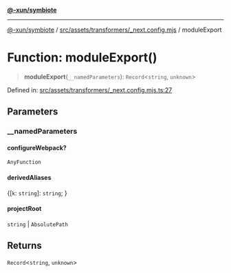[**@-xun/symbiote**](../../../../../README.md)

***

[@-xun/symbiote](../../../../../README.md) / [src/assets/transformers/\_next.config.mjs](../README.md) / moduleExport

# Function: moduleExport()

> **moduleExport**(`__namedParameters`): `Record`\<`string`, `unknown`\>

Defined in: [src/assets/transformers/\_next.config.mjs.ts:27](https://github.com/Xunnamius/symbiote/blob/f7710f4f934dcf5d1854513049f64b1f4706241a/src/assets/transformers/_next.config.mjs.ts#L27)

## Parameters

### \_\_namedParameters

#### configureWebpack?

`AnyFunction`

#### derivedAliases

\{[`k`: `string`]: `string`; \}

#### projectRoot

`string` \| `AbsolutePath`

## Returns

`Record`\<`string`, `unknown`\>
